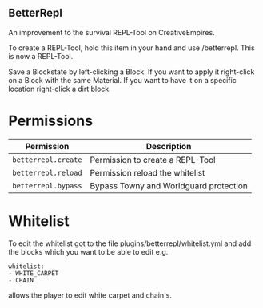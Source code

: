 ## BetterRepl
An improvement to the survival REPL-Tool on CreativeEmpires.

To create a REPL-Tool, hold this item in your hand and use /betterrepl. This is now a REPL-Tool.

Save a Blockstate by left-clicking a Block. If you want to apply it right-click on a Block with the same Material. If you want to have it on a specific location right-click a dirt block.

# Permissions

| Permission          | Description                            |
|---------------------|----------------------------------------|
| `betterrepl.create` | Permission to create a REPL-Tool       
| `betterrepl.reload` | Permission reload the whitelist        |
| `betterrepl.bypass` | Bypass Towny and Worldguard protection |

# Whitelist
To edit the whitelist got to the file plugins/betterrepl/whitelist.yml and add the blocks which you want to be able to edit
e.g.
````
whitelist:
- WHITE_CARPET
- CHAIN
````
allows the player to edit white carpet and chain's.
